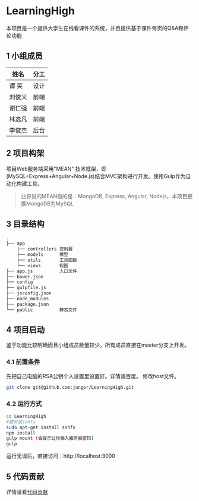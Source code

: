 # LearningHigh

本项目是一个提供大学生在线看课件的系统，并且提供基于课件每页的Q&A和评论功能

## 1 小组成员

|姓名|分工|
|---|---|
|谭 笑|设计|
|刘俊义|前端|
|谢仁强|前端|
|林逸凡|前端|
|李俊杰|后台|

## 2 项目构架

项目Web服务端采用"MEAN" 技术框架，即(MySQL+Express+Angular+Node.js)结合MVC架构进行开发。使用Gulp作为自动化构建工具。

> 业界说的MEAN指的是：MongoDB, Express, Angular, Nodejs，本项目更换MongoDB为MySQL

## 3 目录结构

```bash
.
├── app
    ├── controllers 控制器
    ├── models      模型
    ├── utils       工具函数
    └── views       视图
├── app.js          入口文件
├── bower.json
├── config
├── gulpfile.js
├── jsconfig.json
├── node_modules
├── package.json
└── public          静态文件

```

## 4 项目启动

鉴于功能比较明确而且小组成员数量较少，所有成员直接在master分支上开发。

### 4.1 前置条件

先把自己电脑的RSA公钥个人设置里设置好。详情请百度。
修改host文件。
```bash
git clone git@github.com:jungor/LearningHigh.git
```

### 4.2 运行方式 

```bash
cd LearningHigh
#要安装sshfs
sudo apt-get install sshfs
npm install
gulp mount (会提示让你输入服务器密码)
gulp
```
运行无误后，直接访问：http://localhost:3000

## 5 代码贡献
详情请看[代码贡献](contributing.md)
